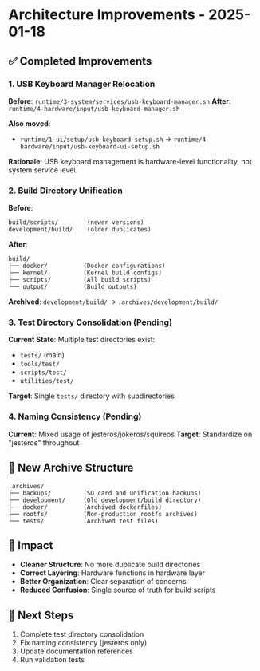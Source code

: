 # Architecture Improvements - 2025-01-18

## ✅ Completed Improvements

### 1. USB Keyboard Manager Relocation
**Before**: `runtime/3-system/services/usb-keyboard-manager.sh`
**After**: `runtime/4-hardware/input/usb-keyboard-manager.sh`

**Also moved**: 
- `runtime/1-ui/setup/usb-keyboard-setup.sh` → `runtime/4-hardware/input/usb-keyboard-ui-setup.sh`

**Rationale**: USB keyboard management is hardware-level functionality, not system service level.

### 2. Build Directory Unification
**Before**: 
```
build/scripts/        (newer versions)
development/build/    (older duplicates)
```

**After**:
```
build/
├── docker/          (Docker configurations)
├── kernel/          (Kernel build configs)
├── scripts/         (All build scripts)
└── output/          (Build outputs)
```

**Archived**: `development/build/` → `.archives/development/build/`

### 3. Test Directory Consolidation (Pending)
**Current State**: Multiple test directories exist:
- `tests/` (main)
- `tools/test/`
- `scripts/test/`
- `utilities/test/`

**Target**: Single `tests/` directory with subdirectories

### 4. Naming Consistency (Pending)
**Current**: Mixed usage of jesteros/jokeros/squireos
**Target**: Standardize on "jesteros" throughout

## 📁 New Archive Structure
```
.archives/
├── backups/         (SD card and unification backups)
├── development/     (Old development/build directory)
├── docker/          (Archived dockerfiles)
├── rootfs/          (Non-production rootfs archives)
└── tests/           (Archived test files)
```

## 🎯 Impact
- **Cleaner Structure**: No more duplicate build directories
- **Correct Layering**: Hardware functions in hardware layer
- **Better Organization**: Clear separation of concerns
- **Reduced Confusion**: Single source of truth for build scripts

## 📝 Next Steps
1. Complete test directory consolidation
2. Fix naming consistency (jesteros only)
3. Update documentation references
4. Run validation tests